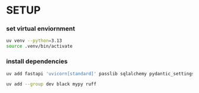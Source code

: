 # SETUP

### set virtual enviornment

```zsh
uv venv --python=3.13
source .venv/bin/activate
```
### install dependencies

```zsh
uv add fastapi 'uvicorn[standard]' passlib sqlalchemy pydantic_settings pydantic jwt asyncpg 'pydantic[email]' PyJWT google-genai httpx google-generativeai sqlmodel
```

```zsh
uv add --group dev black mypy ruff
```
